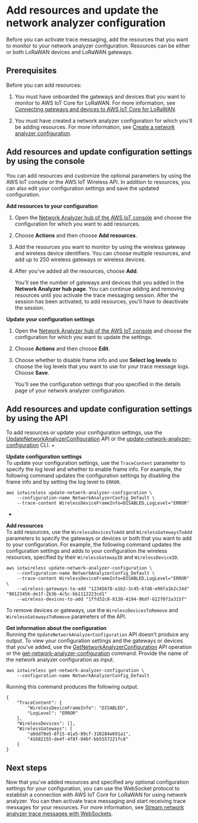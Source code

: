 # Add resources and update the network analyzer configuration<a name="connect-iot-lorawan-network-analyzer-resources"></a>

Before you can activate trace messaging, add the resources that you want to monitor to your network analyzer configuration\. Resources can be either or both LoRaWAN devices and LoRaWAN gateways\. 

## Prerequisites<a name="connect-iot-lorawan-network-analyzer-resources-prereq"></a>

Before you can add resources:

1. You must have onboarded the gateways and devices that you want to monitor to AWS IoT Core for LoRaWAN\. For more information, see [Connecting gateways and devices to AWS IoT Core for LoRaWAN](connect-iot-lorawan-getting-started.md)\.

1. You must have created a network analyzer configuration for which you'll be adding resources\. For more information, see [Create a network analyzer configuration](connect-iot-lorawan-network-analyzer-create.md)\.

## Add resources and update configuration settings by using the console<a name="connect-iot-lorawan-network-analyzer-add-resources-console"></a>

You can add resources and customize the optional parameters by using the AWS IoT console or the AWS IoT Wireless API\. In addition to resources, you can also edit your configuration settings and save the updated configuration\.

**Add resources to your configuration**  


1. Open the [Network Analyzer hub of the AWS IoT console](https://console.aws.amazon.com/iot/home#/wireless/networkAnalyzer) and choose the configuration for which you want to add resources\.

1. Choose **Actions** and then choose **Add resources**\.

1. Add the resources you want to monitor by using the wireless gateway and wireless device identifiers\. You can choose multiple resources, and add up to 250 wireless gateways or wireless devices\. 

1. After you've added all the resources, choose **Add**\.

   You'll see the number of gateways and devices that you added in the **Network Analyzer hub page**\. You can continue adding and removing resources until you activate the trace messaging session\. After the session has been activated, to add resources, you'll have to deactivate the session\.

**Update your configuration settings**  


1. Open the [Network Analyzer hub of the AWS IoT console](https://console.aws.amazon.com/iot/home#/wireless/networkAnalyzer) and choose the configuration for which you want to update the settings\.

1. Choose **Actions** and then choose **Edit**\.

1. Choose whether to disable frame info and use **Select log levels** to choose the log levels that you want to use for your trace message logs\. Choose **Save**\.

   You'll see the configuration settings that you specified in the details page of your network analyzer configuration\.

## Add resources and update configuration settings by using the API<a name="connect-iot-lorawan-network-analyzer-add-resources-api"></a>

To add resources or update your configuration settings, use the [UpdateNetworkAnalyzerConfiguration](https://docs.aws.amazon.com/iot-wireless/2020-11-22/apireference/API_UpdateNetworkAnalyzerConfiguration.html) API or the [update\-network\-analyzer\-configuration](https://docs.aws.amazon.com/cli/latest/reference/iotwireless/update-network-analyzer-configuration.html) CLI\.
+ 

**Update configuration settings**  
To update your configuration settings, use the `TraceContent` parameter to specify the log level and whether to enable frame info\. For example, the following command updates the configuration settings by disabling the frame info and by setting the log level to `ERROR`\.

  ```
  aws iotwireless update-network-analyzer-configuration \ 
      --configuration-name NetworkAnalyzerConfig_Default \ 
      --trace-content WirelessDeviceFrameInfo=DISABLED,LogLevel="ERROR"
  ```
+ 

**Add resources**  
To add resources, use the `WirelessDevicesToAdd` and `WirelessGatewaysToAdd` parameters to specify the gateways or devices or both that you want to add to your configuration\. For example, the following command updates the configuration settings and adds to your configuration the wireless resources, specified by their `WirelessGatewayID` and `WirelessDeviceID`\.

  ```
  aws iotwireless update-network-analyzer-configuration \ 
      --configuration-name NetworkAnalyzerConfig_Default \ 
      --trace-content WirelessDeviceFrameInfo=DISABLED,LogLevel="ERROR" \ 
      --wireless-gateways-to-add "12345678-a1b2-3c45-67d8-e90fa1b2c34d" "90123456-de1f-2b3b-4c5c-bb1112223cd1"   
      --wireless-devices-to-add "1ffd32c8-8130-4194-96df-622f072a315f"
  ```

  To remove devices or gateways, use the `WirelessDevicesToRemove` and `WirelessGatewaysToRemove` parameters of the API\.

**Get information about the configuration**  
Running the `UpdateNetworkAnalyzerConfiguration` API doesn't produce any output\. To view your configuration settings and the gateways or devices that you've added, use the [GetNetworkAnalyzerConfiguration](https://docs.aws.amazon.com/iot-wireless/2020-11-22/apireference/API_UpdateNetworkAnalyzerConfiguration.html) API operation or the [get\-network\-analyzer\-configuration](https://docs.aws.amazon.com/cli/latest/reference/iotwireless/get-network-analyzer-configuration.html) command\. Provide the name of the network analyzer configuration as input\.

```
aws iotwireless get-network-analyzer-configuration \ 
    --configuration-name NetworkAnalyzerConfig_Default
```

Running this command produces the following output\.

```
{
    "TraceContent": {
        "WirelessDeviceFrameInfo": "DISABLED",
        "LogLevel": "ERROR"
    },
    "WirelessDevices": [],
    "WirelessGateways": [
        "a0dd70e5-8f15-41a5-89cf-310284e691a1",
        "41682155-de4f-4f8f-84bf-bb5557221fc8"
    ]
}
```

## Next steps<a name="connect-iot-lorawan-network-analyzer-resources-next"></a>

Now that you've added resources and specified any optional configuration settings for your configuration, you can use the WebSocket protocol to establish a connection with AWS IoT Core for LoRaWAN for using network analyzer\. You can then activate trace messaging and start receiving trace messages for your resources\. For more information, see [Stream network analyzer trace messages with WebSockets](connect-iot-lorawan-network-analyzer-api.md)\. 